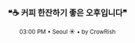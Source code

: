 <div align="center">

<br>

<h3>❝☕ 커피 한잔하기 좋은 오후입니다❞</h3>

<sub>03:00 PM • Seoul ☀️ • by CrowRish</sub>

<br>

</div>